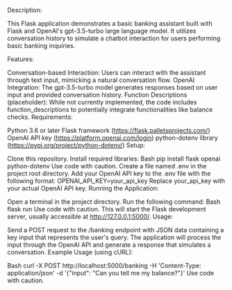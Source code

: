 Description:

This Flask application demonstrates a basic banking assistant built with Flask and OpenAI's gpt-3.5-turbo large language model. It utilizes conversation history to simulate a chatbot interaction for users performing basic banking inquiries.

Features:

Conversation-based Interaction: Users can interact with the assistant through text input, mimicking a natural conversation flow.
OpenAI Integration: The gpt-3.5-turbo model generates responses based on user input and provided conversation history.
Function Descriptions (placeholder): While not currently implemented, the code includes function_descriptions to potentially integrate functionalities like balance checks.
Requirements:

Python 3.6 or later
Flask framework (https://flask.palletsprojects.com/)
OpenAI API key (https://platform.openai.com/login)
python-dotenv library (https://pypi.org/project/python-dotenv/)
Setup:

Clone this repository.
Install required libraries:
Bash
pip install flask openai python-dotenv
Use code with caution.
Create a file named .env in the project root directory.
Add your OpenAI API key to the .env file with the following format:
OPENAI_API_KEY=your_api_key
Replace your_api_key with your actual OpenAI API key.
Running the Application:

Open a terminal in the project directory.
Run the following command:
Bash
flask run
Use code with caution.
This will start the Flask development server, usually accessible at http://127.0.0.1:5000/.
Usage:

Send a POST request to the /banking endpoint with JSON data containing a key input that represents the user's query.
The application will process the input through the OpenAI API and generate a response that simulates a conversation.
Example Usage (using cURL):

Bash
curl -X POST http://localhost:5000/banking -H 'Content-Type: application/json' -d '{"input": "Can you tell me my balance?"}'
Use code with caution.
